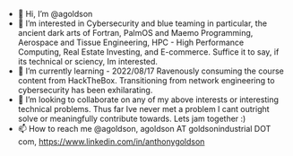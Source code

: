 - 👋 Hi, I’m @agoldson
- 👀 I’m interested in Cybersecurity and blue teaming in particular, the ancient dark arts of Fortran, PalmOS and Maemo Programming, Aerospace and Tissue Engineering, HPC - High Performance Computing, Real Estate Investing, and E-commerce. Suffice it to say, if its technical or sciency, Im interested.  
- 🌱 I’m currently learning - 2022/08/17 Ravenously consuming the course content from HackTheBox. Transitioning from network engineering to cybersecurity has been exhilarating. 
- 💞️ I’m looking to collaborate on any of my above interests or interesting technical problems. Thus far Ive never met a problem I cant outright solve or meaningfully contribute towards. Lets jam together :)
- 📫 How to reach me @agoldson, agoldson AT goldsonindustrial DOT com, https://www.linkedin.com/in/anthonygoldson

<!---
agoldson/agoldson is a ✨ special ✨ repository because its `README.md` (this file) appears on your GitHub profile.
You can click the Preview link to take a look at your changes.
--->
